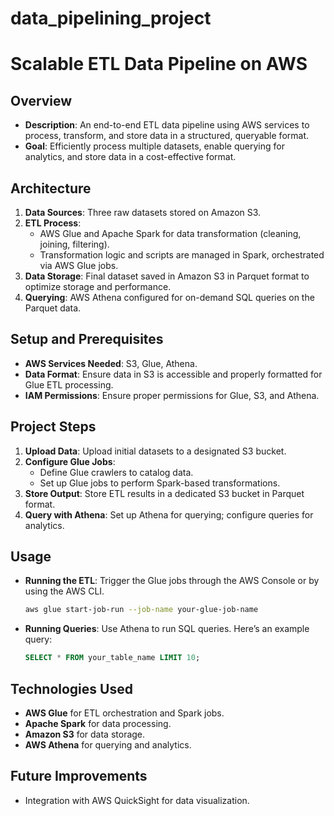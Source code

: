 # data_pipelining_project

# Scalable ETL Data Pipeline on AWS

## Overview

- **Description**: An end-to-end ETL data pipeline using AWS services to process, transform, and store data in a structured, queryable format.
- **Goal**: Efficiently process multiple datasets, enable querying for analytics, and store data in a cost-effective format.

## Architecture

1. **Data Sources**: Three raw datasets stored on Amazon S3.
2. **ETL Process**:
   - AWS Glue and Apache Spark for data transformation (cleaning, joining, filtering).
   - Transformation logic and scripts are managed in Spark, orchestrated via AWS Glue jobs.
3. **Data Storage**: Final dataset saved in Amazon S3 in Parquet format to optimize storage and performance.
4. **Querying**: AWS Athena configured for on-demand SQL queries on the Parquet data.

## Setup and Prerequisites

- **AWS Services Needed**: S3, Glue, Athena.
- **Data Format**: Ensure data in S3 is accessible and properly formatted for Glue ETL processing.
- **IAM Permissions**: Ensure proper permissions for Glue, S3, and Athena.

## Project Steps

1. **Upload Data**: Upload initial datasets to a designated S3 bucket.
2. **Configure Glue Jobs**:
   - Define Glue crawlers to catalog data.
   - Set up Glue jobs to perform Spark-based transformations.
3. **Store Output**: Store ETL results in a dedicated S3 bucket in Parquet format.
4. **Query with Athena**: Set up Athena for querying; configure queries for analytics.

## Usage

- **Running the ETL**: Trigger the Glue jobs through the AWS Console or by using the AWS CLI.
  ```bash
  aws glue start-job-run --job-name your-glue-job-name
  ```
- **Running Queries**: Use Athena to run SQL queries. Here’s an example query:
  ```sql
  SELECT * FROM your_table_name LIMIT 10;
  ```

## Technologies Used

- **AWS Glue** for ETL orchestration and Spark jobs.
- **Apache Spark** for data processing.
- **Amazon S3** for data storage.
- **AWS Athena** for querying and analytics.

## Future Improvements

- Integration with AWS QuickSight for data visualization.

